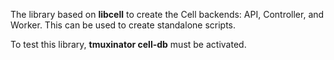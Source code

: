 The library based on **libcell** to create the Cell backends: API, Controller, and Worker. This can be used to create standalone scripts.

To test this library, **tmuxinator cell-db** must be activated.
